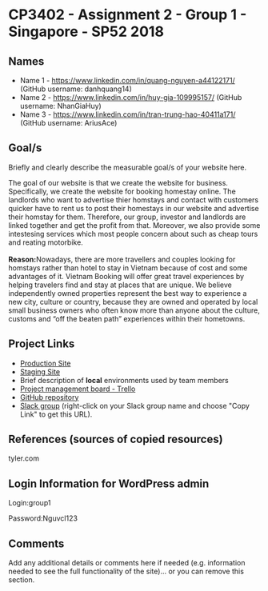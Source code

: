 <!DOCTYPE html>
<!-- saved from url=(0112)https://learn.jcu.edu.au/bbcswebdav/pid-3328929-dt-content-rid-10978054_1/courses/18-CP3402-SIN-INT-SP52/a2.html -->
<html><head><meta http-equiv="Content-Type" content="text/html; charset=windows-1252">
  
  <h1>CP3402 - Assignment 2 - Group 1 - Singapore - SP52 2018</h1>
  <h2>Names</h2>
  <ul>
    <li>Name 1 - <a href="https://www.linkedin.com/in/quang-nguyen-a44122171/" target="_blank">https://www.linkedin.com/in/quang-nguyen-a44122171/</a> (GitHub username: danhquang14)</li>
    <li>Name 2 - <a href="https://www.linkedin.com/in/huy-gia-109995157/" target="_blank">https://www.linkedin.com/in/huy-gia-109995157/</a> (GitHub username: NhanGiaHuy)</li>
    <li>Name 3 - <a href="https://www.linkedin.com/in/tran-trung-hao-40411a171/" target="_blank">https://www.linkedin.com/in/tran-trung-hao-40411a171/</a> (GitHub username: AriusAce)</li>
  </ul>
  <h2>Goal/s</h2>
  <p>Briefly and clearly describe the measurable goal/s of your website here.</p>
  <p>The goal of our website is that we create the website for business. Specifically, we create the website for booking homestay online. The landlords who want to advertise thier homstays and contact with customers quicker have to rent us to post their homestays in our website and advertise their homstay for them. Therefore, our group, investor and landlords are linked together and get the profit from that. Moreover, we also provide some intestesing services which most people concern about such as cheap tours and reating motorbike.<br></br><b>Reason:</b>Nowadays, there are more travellers and couples looking for homstays rather than hotel to stay in Vietnam because of cost and some advantages of it. Vietnam Booking will offer great travel experiences by helping travelers find and stay at places that are unique. We believe independently owned properties represent the best way to experience a new city, culture or country, because they are owned and operated by local small business owners who often know more than anyone about the culture, customs and “off the beaten path” experiences within their hometowns. </p>
  <h2>Project Links</h2>
  <ul>
    <li><a href="http:/trunghaot.sgedu.site/assignment2">Production Site</a></li>
    <li><a href="http:/trunghaot.sgedu.site/assignment2">Staging Site</a></li>
    <li>Brief description of <strong>local</strong> environments used by team members</li>
    <li><a href="https://trello.com/b/LoGuMK3H/cp3402" target="_blank">Project management board - Trello</a></li>
    <li><a href="https://github.com/NhanGiaHuy/CP3402">GitHub repository</a></li>
    <li><a href="https:/cp3402-2018-team1.slack.com">Slack group</a> (right-click on your Slack group name and choose "Copy Link" to get this URL).
    </li>
  </ul>
  <h2>References (sources of copied resources)</h2>
  <p>tyler.com</p>
  <h2>Login Information for WordPress admin</h2>
  <p>Login:group1</p>
  <p>Password:Nguvcl123</p>
  <h2>Comments</h2>
  <p>Add any additional details or comments here if needed (e.g. information needed to see the full functionality of the site)... or you can remove this section.</p>



</body></html>
